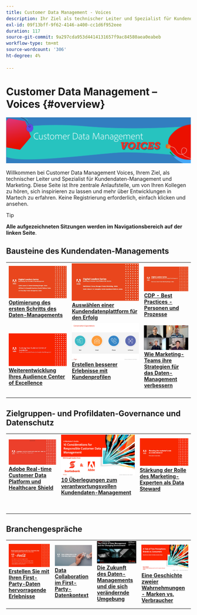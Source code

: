 ```yaml
---
title: Customer Data Management - Voices
description: Ihr Ziel als technischer Leiter und Spezialist für Kundendaten-Management und Marketing.  Diese Seite ist Ihre zentrale Anlaufstelle, um von Ihren Kollegen zu hören, sich inspirieren zu lassen und mehr über Entwicklungen in Martech zu erfahren.
exl-id: 09f13bff-9f62-4146-a400-cc1d6f952eee
duration: 117
source-git-commit: 9a297cda953d4414131657f9ac84580aea0eabeb
workflow-type: tm+mt
source-wordcount: '306'
ht-degree: 4%

---
```


# Customer Data Management – Voices {#overview}

<img alt="Customer Data Management - Voices" src="./assets/cdp-voices-banner.png" />

Willkommen bei Customer Data Management Voices, Ihrem Ziel, als technischer Leiter und Spezialist für Kundendaten-Management und Marketing. Diese Seite ist Ihre zentrale Anlaufstelle, um von Ihren Kollegen zu hören, sich inspirieren zu lassen und mehr über Entwicklungen in Martech zu erfahren. Keine Registrierung erforderlich, einfach klicken und ansehen.

>[!TIP]
>
>**Alle aufgezeichneten Sitzungen werden im Navigationsbereich auf der linken Seite**.

## Bausteine des Kundendaten-Managements

<table>
  <tr>
   <td>
      <a href="./cdm/first-mile.md">
      <img alt="Optimierung des ersten Schritts des Daten-Managements" src="./assets/first-mile.png"/>
      </a>
      <div>
         <a href="./cdm/first-mile.md"><strong>Optimierung des ersten Schritts des Daten-Managements</strong></a>
         <br/>
      </div>
   </td>
   <td>
      <a href="./cdm/cdp-success.md">
      <img alt="Auswählen einer Kundendatenplattform für den Erfolg" src="./assets/cdp-success.png"/>
      </a>
      <div>
         <a href="./cdm/cdp-success.md"><strong>Auswählen einer Kundendatenplattform für den Erfolg</strong></a>
         <br/>
      </div>
    </td>
    <td>
      <a href="./cdm/people-and-process.md">
      <img alt="Personen und Prozess" src="./assets/people-and-process.png"/>
      </a>
      <div>
         <a href="./cdm/people-and-process.md"><strong>CDP - Best Practices - Personen und Prozesse</strong></a>
         <br/>
      </div>
    </td>
   </tr>
   <tr> 
   <td>
      <a href="./cdm/evolving-your-audience-center-of-excellence.md">
      <img alt="Weiterentwicklung Ihres Audience Center of Excellence" src="./assets/evolving-your-audience-center-of-excellence.png"/>
      </a>
      <div>
         <a href="./cdm/evolving-your-audience-center-of-excellence.md"><strong>Weiterentwicklung Ihres Audience Center of Excellence</strong></a>
         <br/>
      </div>
    </td>
   <td>
      <a href="./cdm/building-better-experiences-with-customer-profiles.md">
      <img alt="Erstellen besserer Erlebnisse für Kundenprofile" src="./assets/building-better-experiences-with-customer-profiles.png"/>
      </a>
      <div>
         <a href="./cdm/building-better-experiences-with-customer-profiles.md"><strong>Erstellen besserer Erlebnisse mit Kundenprofilen</strong></a>
      </div>
      <p>
        <br/>
    </td>
   <td>
      <a href="./cdm/how-marketing-teams-are-improving-data-management-strategies.md">
      <img alt="Wie Marketing-Teams Datenverwaltungsstrategien verbessern" src="./assets/how-marketing-teams-are-improving-data-management-strategies.png"/>
      </a>
      <div>
         <a href="./cdm/how-marketing-teams-are-improving-data-management-strategies.md"><strong>Wie Marketing-Teams ihre Strategien für das Daten-Management verbessern</strong></a>
      </div>
      <p>
      </p>
    </td>
  </tr>
</table>

## Zielgruppen- und Profildaten-Governance und Datenschutz

<table>
  <tr>
   <td>
      <a href="./governance/healthcare-shield.md">
      <img alt="Adobe Real-time Customer Data Platform und Healthcare Shield" src="./assets/healthcare-shield.png"/>
      </a>
      <div>
         <a href="./governance/healthcare-shield.md"><strong>Adobe Real-time Customer Data Platform und Healthcare Shield</strong></a>
         <br/>
      </div>
      <p>
        <br/>
   </td> 
   <td>
      <a href="https://experienceleague.adobe.com/docs/platform-learn/tutorials/privacy/ten-considerations-for-responsible-customer-data-management.html?lang=de">
      <img alt="10 Überlegungen zum verantwortungsvollen Kundendaten-Management" src="./assets/ten-considerations-for-responsible-customer-data-management.png"/>
      </a>
      <div>
         <a href="https://experienceleague.adobe.com/docs/platform-learn/tutorials/privacy/ten-considerations-for-responsible-customer-data-management.html?lang=de"><strong>10 Überlegungen zum verantwortungsvollen Kundendaten-Management</strong></a>
         <br/>
      </div>
      <p>
        <br/>
    </td>
    <td>
      <a href="https://experienceleague.adobe.com/docs/platform-learn/tutorials/privacy/elevating-the-marketers-role-as-a-data-steward.html?lang=de">
      <img alt="Aufwertung der Rolle des Marketing-Experten als Data Steward" src="./assets/elevating-the-marketers-role-as-a-data-steward.png"/>
      </a>
      <div>
         <a href="https://experienceleague.adobe.com/docs/platform-learn/tutorials/privacy/elevating-the-marketers-role-as-a-data-steward.html?lang=de"><strong>Stärkung der Rolle des Marketing-Experten als Data Steward</strong></a>
         <br/>
      </div>
      <p>
        <br/>
       </p>
    </td>
  </tr>
</table>

## Branchengespräche

<table>
  <tr>
     <td>
      <a href="./industry/build-superb-experiences-with-your-first-party-data.md">
      <img alt="Erstellen Sie mit Ihren First-Party-Daten hervorragende Erlebnisse" src="./assets/build-superb-experiences-with-your-first-party-data.png"/>
      </a>
      <div>
         <a href="./industry/build-superb-experiences-with-your-first-party-data.md"><strong>Erstellen Sie mit Ihren First-Party-Daten hervorragende Erlebnisse</strong></a>
      </div>
      <p>
      </p>
    </td>
     <td>
      <a href="./industry/data-collaboration-in-the-first-party-data-context.md">
      <img alt="Data Collaboration im First-Party-Datenkontext" src="./assets/data-collaboration-in-the-first-party-data-context.png"/>
      </a>
      <div>
         <a href="./industry/data-collaboration-in-the-first-party-data-context.md"><strong>Data Collaboration im First-Party-Datenkontext</strong></a>
      </div>
      <p>
      </p>
    </td>
     <td>
      <a href="./industry/the-future-of-data-management-and-the-changing-environment.md">
      <img alt="Die Zukunft des Daten-Managements und die sich wandelnde Umgebung" src="./assets/the-future-of-data-management-and-the-changing-environment.png"/>
      </a>
      <div>
         <a href="./industry/the-future-of-data-management-and-the-changing-environment.md"><strong>Die Zukunft des Daten-Managements und die sich verändernde Umgebung</strong></a>
      </div>
      <p>
      </p>
    </td>
   <td>
      <a href="./industry/brands-vs-consumers.md">
      <img alt="Eine Geschichte zweier Wahrnehmungen - Marken vs. Verbraucher" src="./assets/brands-vs-consumers.png"/>
      </a>
      <div>
         <a href="./industry/brands-vs-consumers.md"><strong>Eine Geschichte zweier Wahrnehmungen - Marken vs. Verbraucher</strong></a>
         <br/>
      </div>
    </td>
  </tr>
</table>
